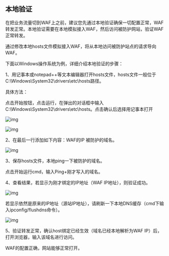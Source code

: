 ## **本地验证**

  在把业务流量切到WAF上之前，建议您先通过本地验证确保一切配置正常，WAF转发正常。本地验证需要在本地模拟接入WAF，然后访问被防护网站，验证WAF正常转发。

  通过修改本地hosts文件模拟接入WAF，将从本地访问被防护站点的请求导向WAF。

下面以Windows操作系统为例，详细介绍本地验证的步骤：

1、用记事本或notepad++等文本编辑器打开hosts文件，hosts文件一般位于C:\Windows\System32\drivers\etc\hosts路径。

具体方法：

点击开始按钮，点击运行，在弹出的对话框中输入C:\Windows\System32\drivers\etc\hosts。点击确认后选择用记事本打开

![img](file:///c:\users\zhangjingfeng\documents\jddongdong\jimenterprise\zzjf\temp\jdonline20180929111220.png) 

![img](file:///c:\users\zhangjingfeng\documents\jddongdong\jimenterprise\zzjf\temp\jdonline20180929111306.png) 

2、在最后一行添加如下内容：WAF的IP 被防护的域名。 

 ![img](file:///c:\users\zhangjingfeng\documents\jddongdong\jimenterprise\zzjf\temp\jdonline20180929112014.png) 

 3、保存hosts文件，本地ping一下被防护的域名。 

点击开始运行cmd，输入Ping+刚才写入的域名。

 4、查看结果，若显示为刚才绑定的IP地址（WAF IP地址），则验证成功。

![img](file:///c:\users\zhangjingfeng\documents\jddongdong\jimenterprise\zzjf\temp\jdonline20180929113601.png) 

若显示依然是原来的IP地址（源站IP地址），请刷新一下本地DNS缓存（cmd下输入ipconfig/flushdns命令）。

![img](file:///c:\users\zhangjingfeng\documents\jddongdong\jimenterprise\zzjf\temp\jdonline20180929113705.png) 

5、验证转发正常，确认host绑定已经生效（域名已经本地解析为WAF IP）后，打开浏览器，输入该域名进行访问。

WAF的配置正确，网站能够正常打开。